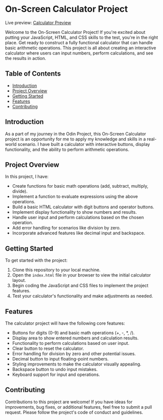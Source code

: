 # On-Screen Calculator Project

Live preview: [Calculator Preview](https://h-yau.github.io/calculator/)

Welcome to the On-Screen Calculator Project! If you're excited about putting your JavaScript, HTML, and CSS skills to the test, you're in the right place. Get ready to construct a fully functional calculator that can handle basic arithmetic operations. This project is all about creating an interactive calculator where users can input numbers, perform calculations, and see the results in action.

## Table of Contents

- [Introduction](#introduction)
- [Project Overview](#project-overview)
- [Getting Started](#getting-started)
- [Features](#features)
- [Contributing](#contributing)


## Introduction

As a part of my journey in the Odin Project, this On-Screen Calculator project is an opportunity for me to apply my knowledge and skills in a real-world scenario. I have built a calculator with interactive buttons, display functionality, and the ability to perform arithmetic operations.

## Project Overview

In this project, I have:

- Create functions for basic math operations (add, subtract, multiply, divide).
- Implement a function to evaluate expressions using the above operations.
- Build a basic HTML calculator with digit buttons and operator buttons.
- Implement display functionality to show numbers and results.
- Handle user input and perform calculations based on the chosen operation.
- Add error handling for scenarios like division by zero.
- Incorporate advanced features like decimal input and backspace.

## Getting Started

To get started with the project:

1. Clone this repository to your local machine.
2. Open the `index.html` file in your browser to view the initial calculator layout.
3. Begin coding the JavaScript and CSS files to implement the project features.
4. Test your calculator's functionality and make adjustments as needed.

## Features

The calculator project will have the following core features:

- Buttons for digits (0-9) and basic math operations (+, -, *, /).
- Display area to show entered numbers and calculation results.
- Functionality to perform calculations based on user input.
- Clear button to reset the calculator.
- Error handling for division by zero and other potential issues.
- Decimal button to input floating-point numbers.
- Styling improvements to make the calculator visually appealing.
- Backspace button to undo input mistakes.
- Keyboard support for input and operations.


## Contributing

Contributions to this project are welcome! If you have ideas for improvements, bug fixes, or additional features, feel free to submit a pull request. Please follow the project's code of conduct and guidelines.
